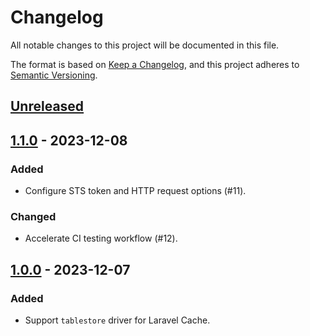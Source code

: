 # Changelog

All notable changes to this project will be documented in this file.

The format is based on [Keep a Changelog](https://keepachangelog.com/en/1.0.0/),
and this project adheres to [Semantic Versioning](https://semver.org/spec/v2.0.0.html).

## [Unreleased]

## [1.1.0] - 2023-12-08

### Added

- Configure STS token and HTTP request options (#11).

### Changed

- Accelerate CI testing workflow (#12).

## [1.0.0] - 2023-12-07

### Added

- Support `tablestore` driver for Laravel Cache.

[unreleased]: https://github.com/dew-serverless/laravel-tablestore-driver/compare/v1.1.0...HEAD
[1.1.0]: https://github.com/dew-serverless/laravel-tablestore-driver/compare/v1.0.0...v1.1.0
[1.0.0]: https://github.com/dew-serverless/laravel-tablestore-driver/releases/tag/v1.0.0
